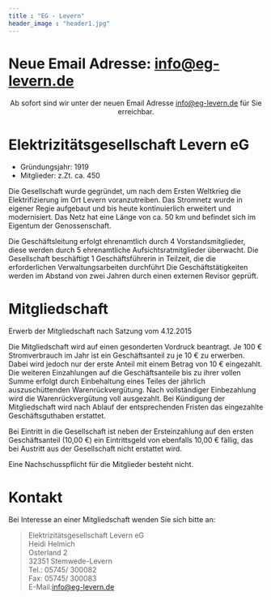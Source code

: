 ```yaml
---
title : "EG - Levern"
header_image : "header1.jpg"
---
```


# Neue Email Adresse: info@eg-levern.de

<center>Ab sofort sind wir unter der neuen Email Adresse <a href="mailto:info@eg-levern.de">info@eg-levern.de</a> für Sie erreichbar.</center>


# Elektrizitätsgesellschaft Levern eG

- Gründungsjahr: 1919
- Mitglieder: z.Zt. ca. 450

Die Gesellschaft wurde gegründet, um nach dem Ersten Weltkrieg die Elektrifizierung im Ort Levern voranzutreiben.
Das Stromnetz wurde in eigener Regie aufgebaut und bis heute kontinuierlich erweitert und modernisiert.
Das Netz hat eine Länge von ca. 50 km und befindet sich im Eigentum der Genossenschaft.

Die Geschäftsleitung erfolgt ehrenamtlich durch
4 Vorstandsmitglieder, diese werden durch 5 ehrenamtliche Aufsichtsratmitglieder überwacht.
Die Gesellschaft beschäftigt 1 Geschäftsführerin in Teilzeit, die die erforderlichen Verwaltungsarbeiten durchführt
Die Geschäftstätigkeiten werden im Abstand von zwei Jahren durch einen externen Revisor geprüft.


# Mitgliedschaft

Erwerb der Mitgliedschaft nach Satzung vom 4.12.2015

Die Mitgliedschaft wird auf einen gesonderten Vordruck beantragt.
Je 100 &euro; Stromverbrauch im Jahr ist ein Geschäftsanteil zu je 10 &euro; zu erwerben.
Dabei wird jedoch nur der erste Anteil mit einem Betrag von 10 &euro; eingezahlt.
Die weiteren Einzahlungen auf die Geschäftsanteile bis zu ihrer vollen Summe erfolgt durch Einbehaltung eines
Teiles der jährlich auszuschüttenden Warenrückvergütung.
Nach vollständiger Einbezahlung wird die Warenrückvergütung voll ausgezahlt.
Bei Kündigung der Mitgliedschaft wird nach Ablauf der entsprechenden Fristen das eingezahlte 
Geschäftsguthaben erstattet.

Bei Eintritt in die Gesellschaft ist neben der Ersteinzahlung auf den ersten Geschäftsanteil (10,00 &euro;) 
ein Eintrittsgeld von ebenfalls 10,00 &euro; fällig, das bei Austritt aus der&nbsp;Gesellschaft nicht erstattet wird.

Eine Nachschusspflicht für die Mitglieder besteht nicht.

# Kontakt

Bei Interesse an einer Mitgliedschaft wenden Sie sich bitte an:

> Elektrizitätsgesellschaft Levern eG  
> Heidi Helmich  
> Osterland 2  
> 32351 Stemwede-Levern  
> Tel.: 05745/ 300082  
> Fax: 05745/ 300083  
> E-Mail:[info@eg-levern.de](mailto:info@eg-levern.de)
